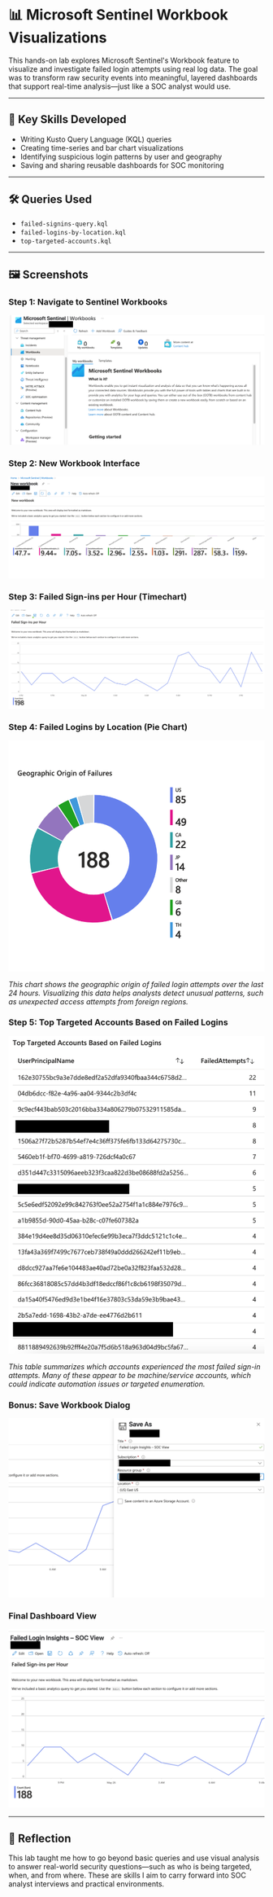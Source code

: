 # 📊 Microsoft Sentinel Workbook Visualizations 

This hands-on lab explores Microsoft Sentinel's Workbook feature to visualize and investigate failed login attempts using real log data. The goal was to transform raw security events into meaningful, layered dashboards that support real-time analysis—just like a SOC analyst would use.

---

## 🔧 Key Skills Developed
- Writing Kusto Query Language (KQL) queries
- Creating time-series and bar chart visualizations
- Identifying suspicious login patterns by user and geography
- Saving and sharing reusable dashboards for SOC monitoring

---

## 🛠️ Queries Used
- `failed-signins-query.kql`
- `failed-logins-by-location.kql`
- `top-targeted-accounts.kql`

---

## 🖼️ Screenshots

### Step 1: Navigate to Sentinel Workbooks
![Step 1](images/step-1-navigate-to-sentinel-workbooks.png)

### Step 2: New Workbook Interface
![Step 2](images/step-2-new-workbook-interface.png)

### Step 3: Failed Sign-ins per Hour (Timechart)
![Step 3](images/step-3-kql-query-visualization-tile.png)

### Step 4: Failed Logins by Location (Pie Chart)
![Step 4](images/step-4-failed-logins-by-location.png)

*This chart shows the geographic origin of failed login attempts over the last 24 hours. Visualizing this data helps analysts detect unusual patterns, such as unexpected access attempts from foreign regions.*

### Step 5: Top Targeted Accounts Based on Failed Logins
![Step 5](images/step-5-top-targeted-accounts.png)

*This table summarizes which accounts experienced the most failed sign-in attempts. Many of these appear to be machine/service accounts, which could indicate automation issues or targeted enumeration.*

### Bonus: Save Workbook Dialog
![Step 5a](images/step-5a-save-workbook-dialog.png)

### Final Dashboard View
![Step 5b](images/step-5b-final-workbook-dashboard.png)

---

## 🔄 Reflection

This lab taught me how to go beyond basic queries and use visual analysis to answer real-world security questions—such as who is being targeted, when, and from where. These are skills I aim to carry forward into SOC analyst interviews and practical environments.


